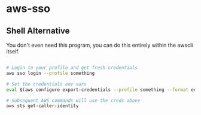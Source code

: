 # aws-sso


## Shell Alternative
You don't even need this program, you can do this entirely within the awscli itself.

```bash

# Login to your profile and get fresh credentials
aws sso login --profile something

# Set the credentials env vars
eval $(aws configure export-credentials --profile something --format env)

# Subsequent AWS commands will use the creds above
aws sts get-caller-identity

```




